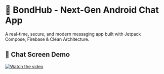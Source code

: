 # 💬 BondHub - Next-Gen Android Chat App
A real-time, secure, and modern messaging app built with Jetpack Compose, Firebase & Clean Architecture.

## 📱 Chat Screen Demo

[![Watch the video](https://img.youtube.com/vi/tdbVj3AGl8M/hqdefault.jpg)](https://www.youtube.com/watch?v=tdbVj3AGl8M)

